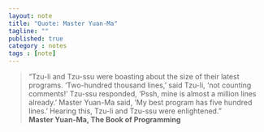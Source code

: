 ```yaml
---
layout: note
title: "Quote: Master Yuan-Ma"
tagline: ""
published: true
category : notes
tags : [note]
---
```


> “Tzu-li and Tzu-ssu were boasting about the size of their latest programs.
> ‘Two-hundred thousand lines,’ said Tzu-li, ‘not counting comments!’ Tzu-ssu
> responded, ‘Pssh, mine is almost a million lines already.’ Master Yuan-Ma said,
> ‘My best program has five hundred lines.’ Hearing this, Tzu-li and Tzu-ssu were
> enlightened.”
> <br>__Master Yuan-Ma, The Book of Programming__

